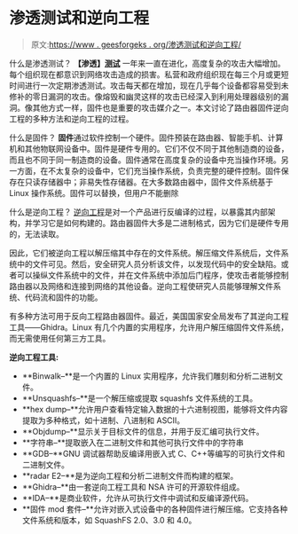 # 渗透测试和逆向工程

> 原文:[https://www . geesforgeks . org/渗透测试和逆向工程/](https://www.geeksforgeeks.org/penetration-testing-and-reverse-engineering/)

什么是渗透测试？
**【渗透】[测试](https://www.geeksforgeeks.org/software-testing-basics/)** 一年来一直在进化，高度复杂的攻击大幅增加。每个组织现在都意识到网络攻击造成的损害。私营和政府组织现在每三个月或更短时间进行一次定期渗透测试。攻击每天都在增加，现在几乎每个设备都容易受到未修补的零日漏洞的攻击。像熔毁和幽灵这样的攻击已经深入到利用处理器级别的漏洞。像其他方式一样，固件也是重要的攻击媒介之一。本文讨论了路由器固件逆向工程的多种方法和逆向工程的过程。

什么是固件？
**固件**通过软件控制一个硬件。固件预装在路由器、智能手机、计算机和其他物联网设备中。固件是硬件专用的。它们不仅不同于其他制造商的设备，而且也不同于同一制造商的设备。固件通常在高度复杂的设备中充当操作环境。另一方面，在不太复杂的设备中，它们充当操作系统，负责完整的硬件控制。固件保存在只读存储器中；非易失性存储器。在大多数路由器中，固件文件系统基于 Linux 操作系统。固件可以替换，但用户不能删除

什么是逆向工程？
[逆向工程](https://www.geeksforgeeks.org/software-engineering-reverse-engineering/)是对一个产品进行反编译的过程，以暴露其内部架构，并学习它是如何构建的。路由器固件大多是二进制格式，因为它们是硬件专用的，无法读取。

因此，它们被逆向工程以解压缩其中存在的文件系统。解压缩文件系统后，文件系统中的文件可见。然后，安全研究人员分析该文件，以发现代码中的安全缺陷。或者可以操纵文件系统中的文件，并在文件系统中添加后门程序，使攻击者能够控制路由器以及网络和连接到网络的其他设备。逆向工程使研究人员能够理解文件系统、代码流和固件的功能。

有多种方法可用于反向工程路由器固件。最近，美国国家安全局发布了其逆向工程工具——Ghidra。Linux 有几个内置的实用程序，允许用户解压缩固件文件系统，而无需使用任何第三方工具。

**逆向工程工具:**

*   **Binwalk–**是一个内置的 Linux 实用程序，允许我们雕刻和分析二进制文件。
*   **Unsquashfs–**是一个解压缩或提取 squashfs 文件系统的工具。
*   **hex dump–**允许用户查看特定输入数据的十六进制视图，能够将文件内容提取为多种格式，如十进制、八进制和 ASCII。
*   **Objdump–**显示关于目标文件的信息，并用于反汇编可执行文件。
*   **字符串–**提取嵌入在二进制文件和其他可执行文件中的字符串
*   **GDB–**GNU 调试器帮助反编译用嵌入式 C、C++等编写的可执行文件和二进制文件。
*   **radar E2–**是为逆向工程和分析二进制文件而构建的框架。
*   **Ghidra–**由一套逆向工程工具和 NSA 许可的开源软件组成。
*   **IDA–**是商业软件，允许从可执行文件中调试和反编译源代码。
*   **固件 mod 套件–**允许对嵌入式设备中的各种固件进行解压缩。它支持各种文件系统和版本，如 SquashFS 2.0、3.0 和 4.0。
